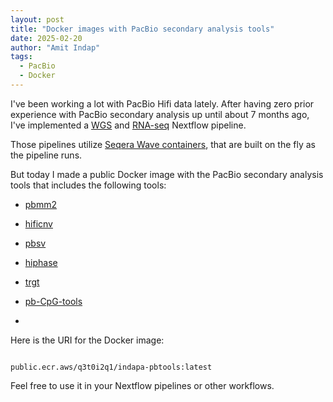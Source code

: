 ```yaml
---
layout: post
title: "Docker images with PacBio secondary analysis tools"
date: 2025-02-20
author: "Amit Indap"
tags:
  - PacBio
  - Docker
---
```


I've been working a lot with PacBio Hifi data lately. 
After having zero prior experience with PacBio secondary analysis up until about 7 months ago, I've implemented a [WGS](https://github.com/indapa/nextflow-hifi-wgs) and [RNA-seq](https://github.com/indapa/nextflow-isoseq-indapa) Nextflow pipeline. 

Those pipelines utilize [Seqera Wave containers](https://seqera.io/wave/), that are built on the fly as the pipeline runs.

But today I made a public Docker image with the PacBio secondary analysis tools that includes the following tools:

- [pbmm2](https://github.com/PacificBiosciences/pbmm2)

- [hificnv](https://github.com/PacificBiosciences/HiFiCNV)

- [pbsv](https://github.com/PacificBiosciences/pbsv)

- [hiphase](https://github.com/PacificBiosciences/HiPhase)

- [trgt](https://github.com/PacificBiosciences/trgt)

- [pb-CpG-tools](https://github.com/PacificBiosciences/pb-CpG-tools)

-

Here is the URI for the Docker image:

```

public.ecr.aws/q3t0i2q1/indapa-pbtools:latest

```

Feel free to use it in your Nextflow pipelines or other workflows.